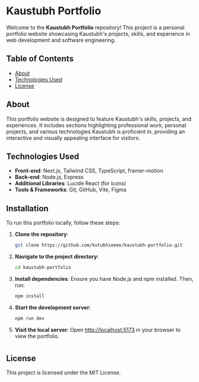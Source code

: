 # Kaustubh Portfolio

Welcome to the **Kaustubh Portfolio** repository! This project is a personal portfolio website showcasing Kaustubh's projects, skills, and experience in web development and software engineering.

## Table of Contents

- [About](#about)
- [Technologies Used](#technologies-used)
- [License](#license)

## About

This portfolio website is designed to feature Kaustubh's skills, projects, and experiences. It includes sections highlighting professional work, personal projects, and various technologies Kaustubh is proficient in, providing an interactive and visually appealing interface for visitors.

## Technologies Used

- **Front-end**: Next.js, Tailwind CSS, TypeScript, framer-motion
- **Back-end**: Node.js, Express
- **Additional Libraries**: Lucide React (for icons)
- **Tools & Frameworks**: Git, GitHub, Vite, Figma

## Installation

To run this portfolio locally, follow these steps:

1. **Clone the repository**:
   ```bash
   git clone https://github.com/kstubhieeee/kaustubh-portfolio.git
   ```
2. **Navigate to the project directory**:
   ```bash
   cd kaustubh-portfolio
   ```
3. **Install dependencies**:
   Ensure you have Node.js and npm installed. Then, run:
   ```bash
   npm install
   ```
4. **Start the development server**:
   ```bash
   npm run dev
   ```
5. **Visit the local server**:
   Open [http://localhost:5173](http://localhost:5173) in your browser to view the portfolio.

#

## License

This project is licensed under the MIT License.

